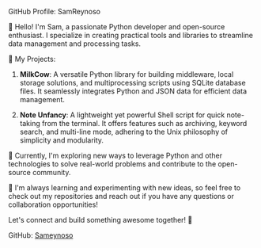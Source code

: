 GitHub Profile: SamReynoso

👋 Hello! I'm Sam, a passionate Python developer and open-source enthusiast. I specialize in creating practical tools and libraries to streamline data management and processing tasks.

🔧 My Projects:
1. **MilkCow**: A versatile Python library for building middleware, local storage solutions, and multiprocessing scripts using SQLite database files. It seamlessly integrates Python and JSON data for efficient data management.
   
2. **Note Unfancy**: A lightweight yet powerful Shell script for quick note-taking from the terminal. It offers features such as archiving, keyword search, and multi-line mode, adhering to the Unix philosophy of simplicity and modularity.

💼 Currently, I'm exploring new ways to leverage Python and other technologies to solve real-world problems and contribute to the open-source community.

🌱 I'm always learning and experimenting with new ideas, so feel free to check out my repositories and reach out if you have any questions or collaboration opportunities!

Let's connect and build something awesome together! 🚀

GitHub: [Sameynoso](https://github.com/SamReynoso)
